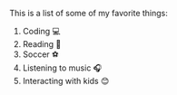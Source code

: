 This is a list of some of my favorite things:
1. Coding 💻
2. Reading 📖
3. Soccer ⚽
4. Listening to music 🎧
5. Interacting with kids 😊
